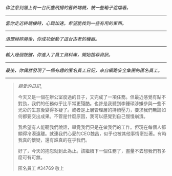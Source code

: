 _你注意到牆上有一台灰塵飛揚的舊終端機，被一些箱子遮擋著。_

---

_當你走近終端機時，心跳加速，希望能找到一些有用的東西。_

---

_清理掉碎屑後，你成功啟動了這台古老的機器。_

---

_輸入幾個按鍵，你進入了員工資料庫，開始搜尋資訊。_

---

_最後，你偶然發現了一個有趣的匿名員工日記，來自網路安全集團的匿名員工。_

---

> _親愛的日記_,
>
> 今天又是一個在辦公室度過的日子，又完成了一項任務。但最近感覺有點不對勁，我們的任務似乎比平常更殘酷。也許是我聽到李鍾碩涉嫌參與一些不光彩的生意後變得多疑了。或者是上層管理層的持續壓力，要求我們無論如何都要交出成果。不管是什麼原因，我可以感覺到自己慢慢崩潰。
>
> 我希望有人能聽我們說話，畢竟我們只是在做我們的工作。但現在每個人都顯得冷漠遠離。就連我們心愛的CEO魏昌，似乎也被其他事情牽扯著。有時我真的懷疑，還有誰真的在乎我們。
>
> 好了，今天的抱怨就到此為止。該繼續下一個任務了，盡量不去想我們有多麼可有可無。
>
> 匿名員工 #34769 敬上
